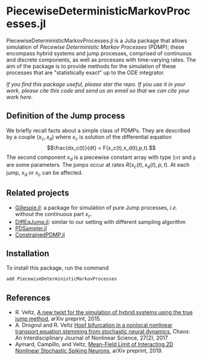 # PiecewiseDeterministicMarkovProcesses.jl 


PiecewiseDeterministicMarkovProcesses.jl is a Julia package that allows simulation of *Piecewise Deterministic Markov Processes* (PDMP); these encompass hybrid systems and jump processes, comprised of continuous and discrete components, as well as processes with time-varying rates. The aim of the package is to provide methods for the simulation of these processes that are "statistically exact" up to the ODE integrator.

*If you find this package useful, please star the repo. If you use it in your work, please cite this code and send us an email so that we can cite your work here.*

## Definition of the Jump process

We briefly recall facts about a simple class of PDMPs. They are described by a couple $(x_c, x_d)$ where $x_c$ is solution of the differential equation $$\frac{dx_c(t)}{dt} = F(x_c(t),x_d(t),p,t).$$ The second component $x_d$ is a piecewise constant array with type `Int` and `p` are some parameters. The jumps occur at rates $R(x_c(t),x_d(t),p,t)$. At each jump, $x_d$ or $x_c$ can be affected.


## Related projects

- [Gillespie.jl](https://github.com/sdwfrost/Gillespie.jl): a package for simulation of pure Jump processes, *i.e.* without the continuous part $x_c$.
- [DiffEqJump.jl](https://github.com/JuliaDiffEq/DiffEqJump.jl): similar to our setting with different sampling algorithm
- [PDSampler.jl](https://github.com/alan-turing-institute/PDSampler.jl)
- [ConstrainedPDMP.jl](https://github.com/tlienart/ConstrainedPDMP.jl)

## Installation

To install this package, run the command 

```julia
add PiecewiseDeterministicMarkovProcesses
```

## References
- R. Veltz, [A new twist for the simulation of hybrid systems using the true jump method](https://arxiv.org/abs/1504.06873), arXiv preprint, 2015.
- A. Drogoul and R. Veltz [Hopf bifurcation in a nonlocal nonlinear transport equation stemming from stochastic neural dynamics](https://aip.scitation.org/doi/abs/10.1063/1.4976510), Chaos: An Interdisciplinary Journal of Nonlinear Science, 27(2), 2017
- Aymard, Campillo, and Veltz, [Mean-Field Limit of Interacting 2D Nonlinear Stochastic Spiking Neurons](https://arxiv.org/abs/1906.10232), arXiv preprint, 2019.






